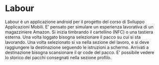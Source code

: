 # Labour
Labour è un applicazione android per il progetto del corso di Sviluppo Applicazioni Mobili. 
E' pensato per simulare un esperienza lavorativa di un magazziniere Amazon. 
Si inizia timbrando il cartellino (NFC) o una tastiera esterna. Una volta loggato bisogna selezionare il pacco su cui si sta lavorando. 
Una volta selezionato si va nella sezione del lavoro, e si deve raggiungere la destinazione seguendo le istruzioni a schermo.
Arrivati a destinazione bisogna scansionare il qr code del pacco. E' possibile vedere lo storico dei pacchi consegnati nella sezione profilo.
